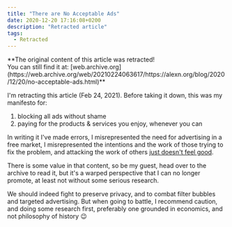 ```yaml
---
title: "There are No Acceptable Ads"
date: 2020-12-20 17:16:08+0200
description: "Retracted article"
tags:
  - Retracted
---
```


<p class="warn-bubble" markdown="1">
  **The original content of this article was retracted!<br>You can still find it at: 
  [web.archive.org](https://web.archive.org/web/20210224063617/https://alexn.org/blog/2020/12/20/no-acceptable-ads.html)**
</p>

I'm retracting this article (Feb 24, 2021). Before taking it down, this was my manifesto for:

1. blocking all ads without shame
2. paying for the products & services you enjoy, whenever you can

In writing it I've made errors, I misrepresented the need for advertising in a free market, I misrepresented the intentions and the work of those trying to fix the problem, and attacking the work of others [just doesn't feel good](https://marco.org/2015/09/18/just-doesnt-feel-good).

There is some value in that content, so be my guest, head over to the archive to read it, but it's a warped perspective that I can no longer promote, at least not without some serious research.

We should indeed fight to preserve privacy, and to combat filter bubbles and targeted advertising. But when going to battle, I recommend caution, and doing some research first, preferably one grounded in economics, and not philosophy of history 😉
